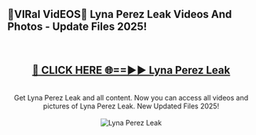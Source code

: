 <h2>🔴VIRal VidEOS🔴 Lyna Perez Leak Videos And Photos - Update Files 2025!</h2>
<br>
<div align="center">
<h2><a href="https://virallinks.top/odZfE0" rel="nofollow">🔴 CLICK HERE 🌐==►► Lyna Perez Leak</a></h2>
<br>
Get Lyna Perez Leak and all content. Now you can access all videos and pictures of Lyna Perez Leak. New Updated Files 2025!
<br>
<br>
<a href="https://virallinks.top/odZfE0" rel="nofollow" data-target="animated-image.originalLink"><img src="https://i.imgur.com/dJHk4Zq.gif)" alt="Lyna Perez Leak" style="max-width: 100%; display: inline-block;" data-target="animated-image.originalImage"></a>
</div>
<br>
